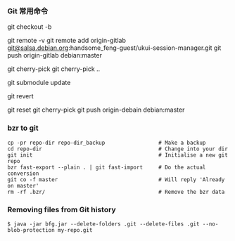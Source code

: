 ### Git 常用命令
git checkout -b <branch-name>

git remote -v
git remote add origin-gitlab git@salsa.debian.org:handsome_feng-guest/ukui-session-manager.git
git push origin-gitlab debian:master

git cherry-pick <commit-id>
git cherry-pick <start-commit-id>..<end-commit-id>

git submodule update

git revert <commit-id>


git reset
git cherry-pick
git push origin-debain debian:master



### bzr to git

```
cp -pr repo-dir repo-dir_backup                 # Make a backup
cd repo-dir                                     # Change into your dir
git init                                        # Initialise a new git repo
bzr fast-export --plain . | git fast-import     # Do the actual conversion
git co -f master                                # Will reply 'Already on master'
rm -rf .bzr/                                    # Remove the bzr data
```



### Removing files from Git history

`$ java -jar bfg.jar --delete-folders .git --delete-files .git --no-blob-protection my-repo.git`